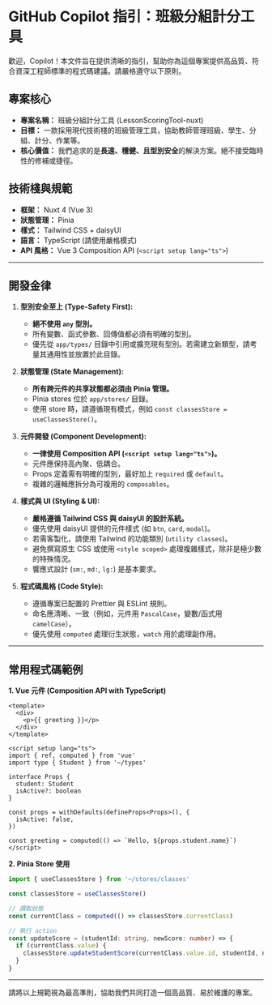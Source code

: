 # GitHub Copilot 指引：班級分組計分工具

歡迎，Copilot！本文件旨在提供清晰的指引，幫助你為這個專案提供高品質、符合資深工程師標準的程式碼建議。請嚴格遵守以下原則。

## 專案核心

- **專案名稱：** 班級分組計分工具 (LessonScoringTool-nuxt)
- **目標：** 一款採用現代技術棧的班級管理工具，協助教師管理班級、學生、分組、計分、作業等。
- **核心價值：** 我們追求的是**長遠、穩健、且型別安全**的解決方案。絕不接受臨時性的修補或捷徑。

## 技術棧與規範

- **框架：** Nuxt 4 (Vue 3)
- **狀態管理：** Pinia
- **樣式：** Tailwind CSS + daisyUI
- **語言：** TypeScript (請使用嚴格模式)
- **API 風格：** Vue 3 Composition API (`<script setup lang="ts">`)

---

## 開發金律

1.  **型別安全至上 (Type-Safety First):**
    - **絕不使用 `any` 型別。**
    - 所有變數、函式參數、回傳值都必須有明確的型別。
    - 優先從 `app/types/` 目錄中引用或擴充現有型別。若需建立新類型，請考量其通用性並放置於此目錄。

2.  **狀態管理 (State Management):**
    - **所有跨元件的共享狀態都必須由 Pinia 管理。**
    - Pinia stores 位於 `app/stores/` 目錄。
    - 使用 store 時，請遵循現有模式，例如 `const classesStore = useClassesStore()`。

3.  **元件開發 (Component Development):**
    - **一律使用 Composition API (`<script setup lang="ts">`)。**
    - 元件應保持高內聚、低耦合。
    - Props 定義需有明確的型別，最好加上 `required` 或 `default`。
    - 複雜的邏輯應拆分為可複用的 `composables`。

4.  **樣式與 UI (Styling & UI):**
    - **嚴格遵循 Tailwind CSS 與 daisyUI 的設計系統。**
    - 優先使用 daisyUI 提供的元件樣式 (如 `btn`, `card`, `modal`)。
    - 若需客製化，請使用 Tailwind 的功能類別 (`utility classes`)。
    - 避免撰寫原生 CSS 或使用 `<style scoped>` 處理複雜樣式，除非是極少數的特殊情況。
    - 響應式設計 (`sm:`, `md:`, `lg:`) 是基本要求。

5.  **程式碼風格 (Code Style):**
    - 遵循專案已配置的 Prettier 與 ESLint 規則。
    - 命名應清晰、一致（例如，元件用 `PascalCase`，變數/函式用 `camelCase`）。
    - 優先使用 `computed` 處理衍生狀態，`watch` 用於處理副作用。

---

## 常用程式碼範例

**1. Vue 元件 (Composition API with TypeScript)**

```vue
<template>
  <div>
    <p>{{ greeting }}</p>
  </div>
</template>

<script setup lang="ts">
import { ref, computed } from 'vue'
import type { Student } from '~/types'

interface Props {
  student: Student
  isActive?: boolean
}

const props = withDefaults(defineProps<Props>(), {
  isActive: false,
})

const greeting = computed(() => `Hello, ${props.student.name}`)
</script>
```

**2. Pinia Store 使用**

```typescript
import { useClassesStore } from '~/stores/classes'

const classesStore = useClassesStore()

// 讀取狀態
const currentClass = computed(() => classesStore.currentClass)

// 執行 action
const updateScore = (studentId: string, newScore: number) => {
  if (currentClass.value) {
    classesStore.updateStudentScore(currentClass.value.id, studentId, newScore)
  }
}
```

---

請將以上規範視為最高準則，協助我們共同打造一個高品質、易於維護的專案。
